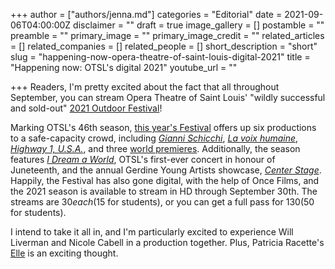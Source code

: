 +++
author = ["authors/jenna.md"]
categories = "Editorial"
date = 2021-09-06T04:00:00Z
disclaimer = ""
draft = true
image_gallery = []
postamble = ""
preamble = ""
primary_image = ""
primary_image_credit = ""
related_articles = []
related_companies = []
related_people = []
short_description = "short"
slug = "happening-now-opera-theatre-of-saint-louis-digital-2021"
title = "Happening now: OTSL's digital 2021"
youtube_url = ""

+++
Readers, I'm pretty excited about the fact that all throughout September, you can stream Opera Theatre of Saint Louis' "wildly successful and sold-out" [2021 Outdoor Festival](https://opera-stl.org/streaming)!

Marking OTSL's 46th season, [this year's Festival](https://opera-stl.org/streaming) offers up six productions to a safe-capacity crowd, including [_Gianni Schicchi_](https://opera-stl.org/gianni), [_La voix humaine_](https://opera-stl.org/voix), [_Highway 1, U.S.A._](https://opera-stl.org/highway), and three [world premieres](https://opera-stl.org/nwbv-lab). Additionally, the season features [_I Dream a World_](https://opera-stl.org/dream), OTSL's first-ever concert in honour of Juneteenth, and the annual Gerdine Young Artists showcase, [_Center Stage_](https://opera-stl.org/2021-outdoor-center-stage). Happily, the Festival has also gone digital, with the help of Once Films, and the 2021 season is available to stream in HD through September 30th. The streams are $30 each ($15 for students), or you can get a full pass for $130 ($50 for students).

I intend to take it all in, and I'm particularly excited to experience Will Liverman and Nicole Cabell in a production together. Plus, Patricia Racette's [Elle](https://opera-stl.org/voix) is an exciting thought.